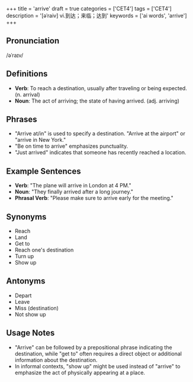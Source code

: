 +++
title = 'arrive'
draft = true
categories = ['CET4']
tags = ['CET4']
description = '[əˈraiv] vi.到达；来临；达到'
keywords = ['ai words', 'arrive']
+++

## Pronunciation
/əˈraɪv/

## Definitions
- **Verb**: To reach a destination, usually after traveling or being expected. (n. arrival)
- **Noun**: The act of arriving; the state of having arrived. (adj. arriving)

## Phrases
- "Arrive at/in" is used to specify a destination. "Arrive at the airport" or "arrive in New York."
- "Be on time to arrive" emphasizes punctuality.
- "Just arrived" indicates that someone has recently reached a location.

## Example Sentences
- **Verb**: "The plane will arrive in London at 4 PM."
- **Noun**: "They finally arrived after a long journey."
- **Phrasal Verb**: "Please make sure to arrive early for the meeting."

## Synonyms
- Reach
- Land
- Get to
- Reach one's destination
- Turn up
- Show up

## Antonyms
- Depart
- Leave
- Miss (destination)
- Not show up

## Usage Notes
- "Arrive" can be followed by a prepositional phrase indicating the destination, while "get to" often requires a direct object or additional information about the destination.
- In informal contexts, "show up" might be used instead of "arrive" to emphasize the act of physically appearing at a place.
